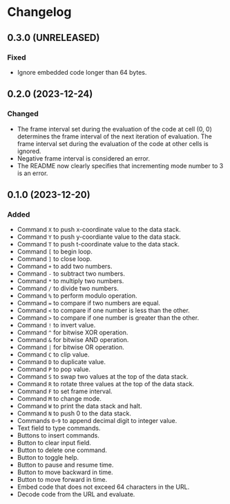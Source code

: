Changelog
=========

0.3.0 (UNRELEASED)
------------------

### Fixed

- Ignore embedded code longer than 64 bytes.


0.2.0 (2023-12-24)
------------------

### Changed

- The frame interval set during the evaluation of the code at cell (0,
  0) determines the frame interval of the next iteration of
  evaluation.  The frame interval set during the evaluation of the
  code at other cells is ignored.
- Negative frame interval is considered an error.
- The README now clearly specifies that incrementing mode number to 3
  is an error.


0.1.0 (2023-12-20)
------------------

### Added

- Command `X` to push x-coordinate value to the data stack.
- Command `Y` to push y-coordiante value to the data stack.
- Command `T` to push t-coordinate value to the data stack.
- Command `[` to begin loop.
- Command `]` to close loop.
- Command `+` to add two numbers.
- Command `-` to subtract two numbers.
- Command `*` to multiply two numbers.
- Command `/` to divide two numbers.
- Command `%` to perform modulo operation.
- Command `=` to compare if two numbers are equal.
- Command `<` to compare if one number is less than the other.
- Command `>` to compare if one number is greater than the other.
- Command `!` to invert value.
- Command `^` for bitwise XOR operation.
- Command `&` for bitwise AND operation.
- Command `|` for bitwise OR operation.
- Command `C` to clip value.
- Command `D` to duplicate value.
- Command `P` to pop value.
- Command `S` to swap two values at the top of the data stack.
- Command `R` to rotate three values at the top of the data stack.
- Command `F` to set frame interval.
- Command `M` to change mode.
- Command `W` to print the data stack and halt.
- Command `N` to push 0 to the data stack.
- Commands `0`-`9` to append decimal digit to integer value.
- Text field to type commands.
- Buttons to insert commands.
- Button to clear input field.
- Button to delete one command.
- Button to toggle help.
- Button to pause and resume time.
- Button to move backward in time.
- Button to move forward in time.
- Embed code that does not exceed 64 characters in the URL.
- Decode code from the URL and evaluate.
